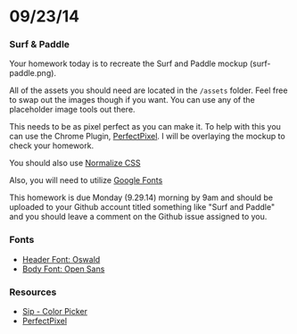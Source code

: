 # 09/23/14

### Surf & Paddle

Your homework today is to recreate the Surf and Paddle mockup (surf-paddle.png).

All of the assets you should need are located in the `/assets` folder. Feel free to swap out the images though if you want. You can use any of the placeholder image tools out there.

This needs to be as pixel perfect as you can make it. To help with this you can use the Chrome Plugin, [PerfectPixel](http://www.welldonecode.com/perfectpixel/). I will be overlaying the mockup to check your homework.

You should also use [Normalize CSS](http://necolas.github.io/normalize.css/)

Also, you will need to utilize [Google Fonts](http://www.google.com/fonts)

This homework is due Monday (9.29.14) morning by 9am and should be uploaded to your Github account titled something like "Surf and Paddle" and you should leave a comment on the Github issue assigned to you.

### Fonts

* [Header Font: Oswald](https://www.google.com/fonts#UsePlace:use/Collection:Oswald)
* [Body Font: Open Sans](https://www.google.com/fonts#UsePlace:use/Collection:Open+Sans)

### Resources

* [Sip - Color Picker](http://theolabrothers.com/sip/)
* [PerfectPixel](http://www.welldonecode.com/perfectpixel/)
